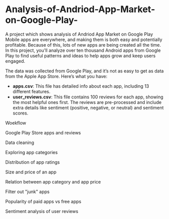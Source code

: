 # Analysis-of-Andriod-App-Market-on-Google-Play-
A project which shows analysis of Andriod App Market on Google Play
Mobile apps are everywhere, and making them is both easy and potentially profitable. Because of this, lots of new apps are being created all the time. In this project, you'll analyze over ten thousand Android apps from Google Play to find useful patterns and ideas to help apps grow and keep users engaged.

The data was collected from Google Play, and it’s not as easy to get as data from the Apple App Store. Here’s what you have:

- **apps.csv**: This file has detailed info about each app, including 13 different features.
- **user_reviews.csv**: This file contains 100 reviews for each app, showing the most helpful ones first. The reviews are pre-processed and include extra details like sentiment (positive, negative, or neutral) and sentiment scores.

Woekflow

Google Play Store apps and reviews

Data cleaning

Exploring app categories

Distribution of app ratings

Size and price of an app

Relation between app category and app price

Filter out "junk" apps

Popularity of paid apps vs free apps

Sentiment analysis of user reviews
